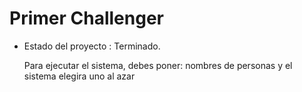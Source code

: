 <h1>Primer Challenger</h1>

- Estado del proyecto : Terminado.

   Para ejecutar el sistema, debes poner:
  nombres de personas y el sistema elegira uno al azar 
